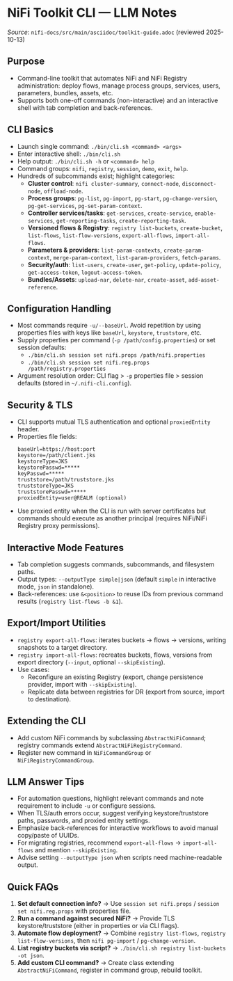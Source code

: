 # NiFi Toolkit CLI — LLM Notes

*Source*: `nifi-docs/src/main/asciidoc/toolkit-guide.adoc` (reviewed 2025-10-13)

## Purpose
- Command-line toolkit that automates NiFi and NiFi Registry administration: deploy flows, manage process groups, services, users, parameters, bundles, assets, etc.
- Supports both one-off commands (non-interactive) and an interactive shell with tab completion and back-references.

## CLI Basics
- Launch single command: `./bin/cli.sh <command> <args>`
- Enter interactive shell: `./bin/cli.sh`
- Help output: `./bin/cli.sh -h` or `<command> help`
- Command groups: `nifi`, `registry`, `session`, `demo`, `exit`, `help`.
- Hundreds of subcommands exist; highlight categories:
  - **Cluster control**: `nifi cluster-summary`, `connect-node`, `disconnect-node`, `offload-node`.
  - **Process groups**: `pg-list`, `pg-import`, `pg-start`, `pg-change-version`, `pg-get-services`, `pg-set-param-context`.
  - **Controller services/tasks**: `get-services`, `create-service`, `enable-services`, `get-reporting-tasks`, `create-reporting-task`.
  - **Versioned flows & Registry**: `registry list-buckets`, `create-bucket`, `list-flows`, `list-flow-versions`, `export-all-flows`, `import-all-flows`.
  - **Parameters & providers**: `list-param-contexts`, `create-param-context`, `merge-param-context`, `list-param-providers`, `fetch-params`.
  - **Security/auth**: `list-users`, `create-user`, `get-policy`, `update-policy`, `get-access-token`, `logout-access-token`.
  - **Bundles/Assets**: `upload-nar`, `delete-nar`, `create-asset`, `add-asset-reference`.

## Configuration Handling
- Most commands require `-u/--baseUrl`. Avoid repetition by using properties files with keys like `baseUrl`, `keystore`, `truststore`, etc.
- Supply properties per command (`-p /path/config.properties`) or set session defaults:
  - `./bin/cli.sh session set nifi.props /path/nifi.properties`
  - `./bin/cli.sh session set nifi.reg.props /path/registry.properties`
- Argument resolution order: CLI flag > `-p` properties file > session defaults (stored in `~/.nifi-cli.config`).

## Security & TLS
- CLI supports mutual TLS authentication and optional `proxiedEntity` header.
- Properties file fields:
  ```
  baseUrl=https://host:port
  keystore=/path/client.jks
  keystoreType=JKS
  keystorePasswd=*****
  keyPasswd=*****
  truststore=/path/truststore.jks
  truststoreType=JKS
  truststorePasswd=*****
  proxiedEntity=user@REALM (optional)
  ```
- Use proxied entity when the CLI is run with server certificates but commands should execute as another principal (requires NiFi/NiFi Registry proxy permissions).

## Interactive Mode Features
- Tab completion suggests commands, subcommands, and filesystem paths.
- Output types: `--outputType simple|json` (default `simple` in interactive mode, `json` in standalone).
- Back-references: use `&<position>` to reuse IDs from previous command results (`registry list-flows -b &1`).

## Export/Import Utilities
- `registry export-all-flows`: iterates buckets → flows → versions, writing snapshots to a target directory.
- `registry import-all-flows`: recreates buckets, flows, versions from export directory (`--input`, optional `--skipExisting`).
- Use cases:
  - Reconfigure an existing Registry (export, change persistence provider, import with `--skipExisting`).
  - Replicate data between registries for DR (export from source, import to destination).

## Extending the CLI
- Add custom NiFi commands by subclassing `AbstractNiFiCommand`; registry commands extend `AbstractNiFiRegistryCommand`.
- Register new command in `NiFiCommandGroup` or `NiFiRegistryCommandGroup`.

## LLM Answer Tips
- For automation questions, highlight relevant commands and note requirement to include `-u` or configure sessions.
- When TLS/auth errors occur, suggest verifying keystore/truststore paths, passwords, and proxied entity settings.
- Emphasize back-references for interactive workflows to avoid manual copy/paste of UUIDs.
- For migrating registries, recommend `export-all-flows` → `import-all-flows` and mention `--skipExisting`.
- Advise setting `--outputType json` when scripts need machine-readable output.

## Quick FAQs
1. **Set default connection info?** → Use `session set nifi.props` / `session set nifi.reg.props` with properties file.
2. **Run a command against secured NiFi?** → Provide TLS keystore/truststore (either in properties or via CLI flags).
3. **Automate flow deployment?** → Combine `registry list-flows`, `registry list-flow-versions`, then `nifi pg-import` / `pg-change-version`.
4. **List registry buckets via script?** → `./bin/cli.sh registry list-buckets -ot json`.
5. **Add custom CLI command?** → Create class extending `AbstractNiFiCommand`, register in command group, rebuild toolkit.

